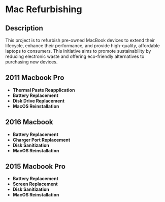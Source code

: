 <h1>Mac Refurbishing</h1>

<h2>Description</h2>
This project is to refurbish pre-owned MacBook devices to extend their lifecycle, enhance their performance, and provide high-quality, affordable laptops to consumers. This initiative aims to promote sustainability by reducing electronic waste and offering eco-friendly alternatives to purchasing new devices. 
<br />

<h2>2011 Macbook Pro</h2>

- <b>Thermal Paste Reapplication</b> 
- <b>Battery Replacement</b>
- <b>Disk Drive Replacement</b>
- <b>MacOS Reinstallation</b>

<h2>2016 Macbook</h2>

- <b>Battery Replacement</b>
- <b>Charger Port Replacement</b>
- <b>Disk Sanitization</b>
- <b>MacOS Reinstallation</b>

<h2>2015 Macbook Pro</h2>

- <b>Battery Replacement</b>
- <b>Screen Replacement</b>
- <b>Disk Sanitization</b>
- <b>MacOS Reinstallation</b>

